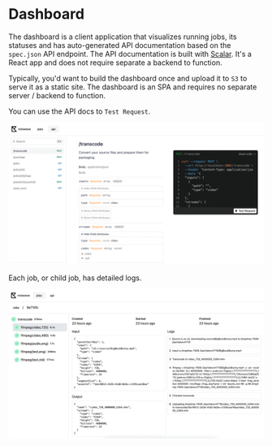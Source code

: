 # Dashboard

The dashboard is a client application that visualizes running jobs, its statuses and has auto-generated API documentation based on the `spec.json` API endpoint. The API documentation is built with [Scalar](https://github.com/scalar/scalar). It's a React app and does not require separate a backend to function.

Typically, you'd want to build the dashboard once and upload it to `S3` to serve it as a static site. The dashboard is an SPA and requires no separate server / backend to function.

You can use the API docs to `Test Request`.

<img class="image" src="../assets/dashboard-api.png" alt="Dashboard API" />

Each job, or child job, has detailed logs.

<img class="image" src="../assets/dashboard-job.png" alt="Dashboard job" />
